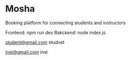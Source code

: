 # Mosha
Booking platform for connecting students and instructors




Frontend: npm run dev
Bakckend: node index.js



student@gmail.com
studnet

inst@gmail.com
inst